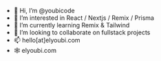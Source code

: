 - 👋 Hi, I’m @youbicode
- 👀 I’m interested in React / Nextjs / Remix / Prisma 
- 🌱 I’m currently learning Remix & Tailwind
- 💞️ I’m looking to collaborate on fullstack projects
- 📫 hello[at]elyoubi.com
- 🕸 elyoubi.com

<!---
youbicode/youbicode is a ✨ special ✨ repository because its `README.md` (this file) appears on your GitHub profile.
You can click the Preview link to take a look at your changes.
--->
